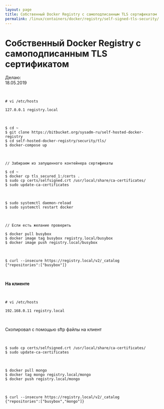 ```yaml
---
layout: page
title: Собственный Docker Registry с самоподписанным TLS сертификатом
permalink: /linux/containers/docker/registry/self-signed-tls-security/
---
```


# Собственный Docker Registry с самоподписанным TLS сертификатом

Делаю:  
18.05.2019

<br/>

    # vi /etc/hosts

    127.0.0.1 registry.local

<br/>

    $ cd ~
    $ git clone https://bitbucket.org/sysadm-ru/self-hosted-docker-registry
    $ cd self-hosted-docker-registry/security/tls/
    $ docker-compose up

<!-- <br/>

https://192.168.0.11/v2/_catalog -->


<br/>

    // Забираем из запущенного контейнера сертификаты

    $ cd ~
    $ docker cp tls_secured_1:/certs .
    $ sudo cp certs/selfsigned.crt /usr/local/share/ca-certificates/
    $ sudo update-ca-certificates

<br/>

    $ sudo systemctl daemon-reload
    $ sudo systemctl restart docker

<br/>

    // Если есть желание проверить

    $ docker pull busybox
    $ docker image tag busybox registry.local/busybox
    $ docker image push registry.local/busybox

<br/>

    $ curl --insecure https://registry.local/v2/_catalog
    {"repositories":["busybox"]}


<br/>

**На клиенте**

<br/>

    # vi /etc/hosts

    192.168.0.11 registry.local

<br/>

Скопировал с помощью sftp файлы на клиент

<br/>

    $ sudo cp certs/selfsigned.crt /usr/local/share/ca-certificates/
    $ sudo update-ca-certificates

<!-- <br/>

    $ sudo systemctl daemon-reload
    $ sudo systemctl restart docker -->

<br/>

    $ docker pull mongo
    $ docker tag mongo registry.local/mongo
    $ docker push registry.local/mongo

<br/>

    $ curl --insecure https://registry.local/v2/_catalog
    {"repositories":["busybox","mongo"]}
